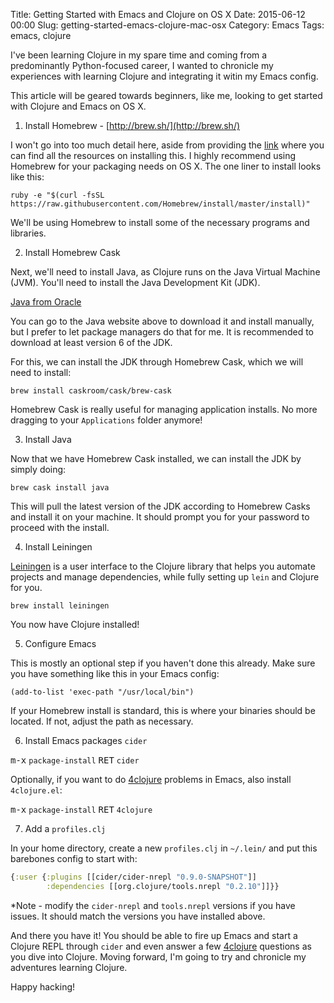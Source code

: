Title: Getting Started with Emacs and Clojure on OS X
Date: 2015-06-12 00:00
Slug: getting-started-emacs-clojure-mac-osx
Category: Emacs
Tags: emacs, clojure


I've been learning Clojure in my spare time and coming from a
predominantly Python-focused career, I wanted to chronicle my
experiences with learning Clojure and integrating it witin my Emacs
config.

This article will be geared towards beginners, like me, looking to get
started with Clojure and Emacs on OS X.

<!-- PELICAN_END_SUMMARY -->

1) Install Homebrew - [http://brew.sh/](http://brew.sh/)

I won't go into too much detail here, aside from providing the
[link](http://brew.sh/) where you can find all the resources on
installing this. I highly recommend using Homebrew for your packaging
needs on OS X. The one liner to install looks like this:

```console
ruby -e "$(curl -fsSL https://raw.githubusercontent.com/Homebrew/install/master/install)"
```

We'll be using Homebrew to install some of the necessary programs and
libraries.

2) Install Homebrew Cask

Next, we'll need to install Java, as Clojure runs on the Java Virtual
Machine (JVM). You'll need to install the Java Development Kit (JDK).

[Java from Oracle](http://www.oracle.com/technetwork/java/index.html)

You can go to the Java website above to download it and install
manually, but I prefer to let package managers do that for me. It is
recommended to download at least version 6 of the JDK.

For this, we can install the JDK through Homebrew Cask, which we will
need to install:

```console
brew install caskroom/cask/brew-cask
```

Homebrew Cask is really useful for managing application installs. No
more dragging to your `Applications` folder anymore!

3) Install Java

Now that we have Homebrew Cask installed, we can install the JDK by
simply doing:

```console
brew cask install java
```

This will pull the latest version of the JDK according to Homebrew
Casks and install it on your machine. It should prompt you for your
password to proceed with the install.

4) Install Leiningen

[Leiningen](http://leiningen.org/) is a user interface to the Clojure
library that helps you automate projects and manage dependencies,
while fully setting up `lein` and Clojure for you.

```console
brew install leiningen
```

You now have Clojure installed!

5) Configure Emacs

This is mostly an optional step if you haven't done this already. Make
sure you have something like this in your Emacs config:

```elisp
(add-to-list 'exec-path "/usr/local/bin")
```

If your Homebrew install is standard, this is where your binaries
should be located. If not, adjust the path as necessary.

6) Install Emacs packages `cider`

<kbd>m-x</kbd> `package-install` <kbd>RET</kbd> `cider`

Optionally, if you want to do [4clojure](https://www.4clojure.com/)
problems in Emacs, also install `4clojure.el`:

<kbd>m-x</kbd> `package-install` <kbd>RET</kbd> `4clojure`

7) Add a `profiles.clj`

In your home directory, create a new `profiles.clj` in `~/.lein/` and
put this barebones config to start with:

```clojure
{:user {:plugins [[cider/cider-nrepl "0.9.0-SNAPSHOT"]]
        :dependencies [[org.clojure/tools.nrepl "0.2.10"]]}}
```

*Note - modify the `cider-nrepl` and `tools.nrepl` versions if you
 have issues. It should match the versions you have installed above.

And there you have it! You should be able to fire up Emacs and start a
Clojure REPL through `cider` and even answer a few
[4clojure](https://www.4clojure.com/) questions as you dive into
Clojure. Moving forward, I'm going to try and chronicle my adventures
learning Clojure.

Happy hacking!
